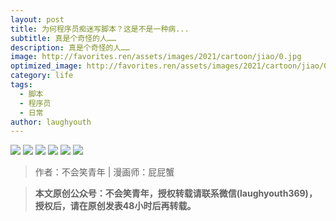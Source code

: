 ```yaml
---
layout: post
title: 为何程序员痴迷写脚本？这是不是一种病...
subtitle: 真是个奇怪的人……
description: 真是个奇怪的人……
image: http://favorites.ren/assets/images/2021/cartoon/jiao/0.jpg
optimized_image: http://favorites.ren/assets/images/2021/cartoon/jiao/0.jpg
category: life
tags:
  - 脚本
  - 程序员
  - 日常
author: laughyouth
---
```


![](http://favorites.ren/assets/images/2021/cartoon/jiao/640.jpg)
![](http://favorites.ren/assets/images/2021/cartoon/jiao/640-1.jpg)
![](http://favorites.ren/assets/images/2021/cartoon/jiao/640-2.jpg)
![](http://favorites.ren/assets/images/2021/cartoon/jiao/640-3.jpg)
![](http://favorites.ren/assets/images/2021/cartoon/jiao/640-4.jpg)
![](http://favorites.ren/assets/images/2021/cartoon/jiao/640-5.jpg)


>作者：不会笑青年 | 漫画师：屁屁蟹

>**本文原创公众号：不会笑青年，授权转载请联系微信(laughyouth369)，授权后，请在原创发表48小时后再转载。**

